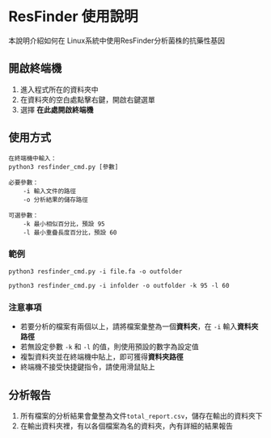 # ResFinder 使用說明

本說明介紹如何在 Linux系統中使用ResFinder分析菌株的抗藥性基因

## 開啟終端機

 1. 進入程式所在的資料夾中
 2. 在資料夾的空白處點擊右鍵，開啟右鍵選單
 3. 選擇 **在此處開啟終端機**

## 使用方式
```
在終端機中輸入：
python3 resfinder_cmd.py [參數]

必要參數：
	-i 輸入文件的路徑
	-o 分析結果的儲存路徑
	
可選參數：
	-k 最小相似百分比，預設 95
	-l 最小重疊長度百分比，預設 60
```

### 範例
```
python3 resfinder_cmd.py -i file.fa -o outfolder
```
```
python3 resfinder_cmd.py -i infolder -o outfolder -k 95 -l 60
```
### 注意事項

 - 若要分析的檔案有兩個以上，請將檔案彙整為一個**資料夾**，在 ``-i`` 輸入**資料夾路徑**
 - 若無設定參數 ``-k`` 和 ``-l`` 的值，則使用預設的數字為設定值
 - 複製資料夾並在終端機中貼上，即可獲得**資料夾路徑**
 - 終端機不接受快捷鍵指令，請使用滑鼠貼上

## 分析報告

 1. 所有檔案的分析結果會彙整為文件``total_report.csv``，儲存在輸出的資料夾下
 2. 在輸出資料夾裡，有以各個檔案為名的資料夾，內有詳細的結果報告




<!--stackedit_data:
eyJoaXN0b3J5IjpbLTExNTA2NDM5NTQsMjEyNDU1NDE4NCwtMT
AyMjM0OTY1NSwyNDYxOTI5NTAsLTQ4NTM1NDIxLDIwMTcyNzE2
NDgsLTE0NDc5MzAxNzEsLTE1MDE3MjIyNTMsLTIxMDEyMDk5Nz
ksLTExNjIyMDg3OTEsNDQ0MzcyMDU0LC0zMjgxMTMxOCw3NzAz
MzY3ODYsMTQ5NDY3MDU4MCwtNjE4MzE3NDYyLDU2MDQ1MzY1OS
wtMTM3MjAxODUzNywtMTIzNzk2NzEyOSwtODU3NTAxNjczLC0x
NDM0NTMzODY5LC0xNDQ1MTE4MzQ2LDExODgxODQ4MiwxMTgzNz
AyNTE4LDEyOTg2NTc1MjVdfQ==
-->